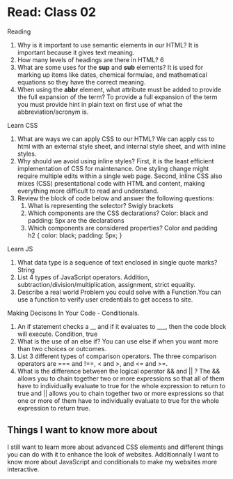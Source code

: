 # Read: Class 02

Reading

1. Why is it important to use semantic elements in our HTML? It is important because it gives text meaning.
2. How many levels of headings are there in HTML? 6
3. What are some uses for the **sup** and **sub** elements? It is used for marking up items like dates, chemical formulae, and mathematical equations so they have the correct meaning.
4. When using the **abbr** element, what attribute must be added to provide the full expansion of the term? To provide a full expansion of the term you must provide hint in plain text on first use of what the abbreviation/acronym is.

Learn CSS

1. What are ways we can apply CSS to our HTML? We can apply css to html with an external style sheet, and internal style sheet, and with inline styles.
2. Why should we avoid using inline styles? First, it is the least efficient implementation of CSS for maintenance. One styling change might require multiple edits within a single web page. Second, inline CSS also mixes (CSS) presentational code with HTML and content, making everything more difficult to read and understand.
3. Review the block of code below and answer the following questions:
    1. What is representing the selector? Swigly brackets
    2. Which components are the CSS declarations? Color: black and padding: 5px are the declarations
    3. Which components are considered properties? Color and padding
   h2 {
     color: black;
     padding: 5px;
   }

Learn JS

1. What data type is a sequence of text enclosed in single quote marks? String 
2. List 4 types of JavaScript operators. Addition, subtraction/division/multiplication, assignment, strict equality.
3. Describe a real world Problem you could solve with a Function.You can use a function to verify user credentials to get access to site.

Making Decisons In Your Code - Conditionals.

1. An if statement checks a __ and if it evaluates to ___, then the code block will execute. Condition, true
2. What is the use of an else if? You can use else if when you want more than two choices or outcomes.
3. List 3 different types of comparison operators. The three comparison operators are === and !==, < and >, and <= and >=.
4. What is the difference between the logical operator && and || ? The && allows you to chain together two or more expressions  so that all of them have to individually evaluate to true for the whole expression to return to true and || allows you to chain together two or more expressions so that one or more of them have to individually evaluate to true for the whole expression to return true.

## Things I want to know more about

I still want to learn more about advanced CSS elements and different things you can do with it to enhance the look of websites.  Additionnally I want to know more about JavaScript and conditionals to make my websites more interactive.

